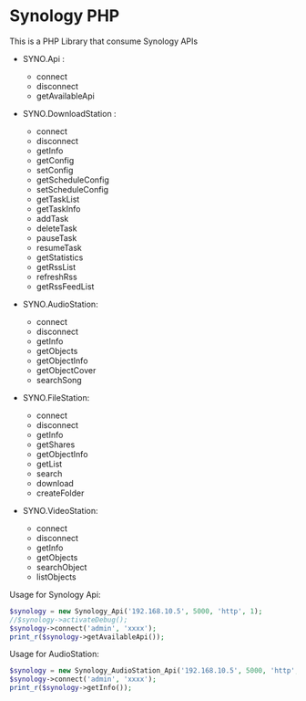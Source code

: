 Synology PHP
=================

This is a PHP Library that consume Synology APIs

* SYNO.Api :
    * connect
    * disconnect
    * getAvailableApi

* SYNO.DownloadStation :
    * connect
    * disconnect
    * getInfo
    * getConfig
    * setConfig
    * getScheduleConfig
    * setScheduleConfig
    * getTaskList
    * getTaskInfo
    * addTask
    * deleteTask
    * pauseTask
    * resumeTask
    * getStatistics
    * getRssList
    * refreshRss
    * getRssFeedList

* SYNO.AudioStation:
    * connect
    * disconnect
    * getInfo
    * getObjects
    * getObjectInfo
    * getObjectCover
    * searchSong
    
* SYNO.FileStation:
    * connect
    * disconnect
    * getInfo
    * getShares
    * getObjectInfo
    * getList
    * search
    * download
    * createFolder
    
* SYNO.VideoStation:
    * connect
    * disconnect
    * getInfo
    * getObjects
    * searchObject
    * listObjects
    
Usage for Synology Api:
```php
$synology = new Synology_Api('192.168.10.5', 5000, 'http', 1);
//$synology->activateDebug();
$synology->connect('admin', 'xxxx');
print_r($synology->getAvailableApi());
``` 
 
Usage for AudioStation:
```php
$synology = new Synology_AudioStation_Api('192.168.10.5', 5000, 'http', 1);
$synology->connect('admin', 'xxxx');
print_r($synology->getInfo());
```
